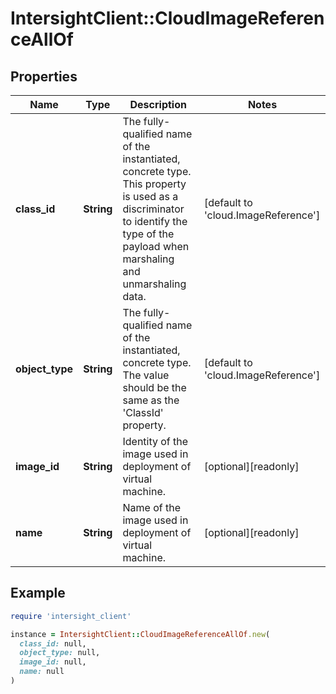 # IntersightClient::CloudImageReferenceAllOf

## Properties

| Name | Type | Description | Notes |
| ---- | ---- | ----------- | ----- |
| **class_id** | **String** | The fully-qualified name of the instantiated, concrete type. This property is used as a discriminator to identify the type of the payload when marshaling and unmarshaling data. | [default to &#39;cloud.ImageReference&#39;] |
| **object_type** | **String** | The fully-qualified name of the instantiated, concrete type. The value should be the same as the &#39;ClassId&#39; property. | [default to &#39;cloud.ImageReference&#39;] |
| **image_id** | **String** | Identity of the image used in deployment of virtual machine. | [optional][readonly] |
| **name** | **String** | Name of the image used in deployment of virtual machine. | [optional][readonly] |

## Example

```ruby
require 'intersight_client'

instance = IntersightClient::CloudImageReferenceAllOf.new(
  class_id: null,
  object_type: null,
  image_id: null,
  name: null
)
```

